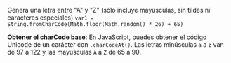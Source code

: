 Genera una letra entre "A" y "Z" (sólo incluye mayúsculas, sin tildes ni caracteres especiales)
`var1 = String.fromCharCode(Math.floor(Math.random() * 26) + 65)`

**Obtener el charCode base**: En JavaScript, puedes obtener el código Unicode de un carácter con `.charCodeAt()`. Las letras minúsculas `a` a `z` van de 97 a 122 y las mayúsculas `A` a `Z` de 65 a 90.